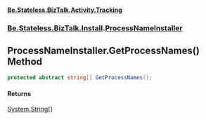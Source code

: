 #### [Be.Stateless.BizTalk.Activity.Tracking](README.md 'README')
### [Be.Stateless.BizTalk.Install](Be.Stateless.BizTalk.Install.md 'Be.Stateless.BizTalk.Install').[ProcessNameInstaller](ProcessNameInstaller.md 'Be.Stateless.BizTalk.Install.ProcessNameInstaller')

## ProcessNameInstaller.GetProcessNames() Method

```csharp
protected abstract string[] GetProcessNames();
```

#### Returns
[System.String](https://docs.microsoft.com/en-us/dotnet/api/System.String 'System.String')[[]](https://docs.microsoft.com/en-us/dotnet/api/System.Array 'System.Array')